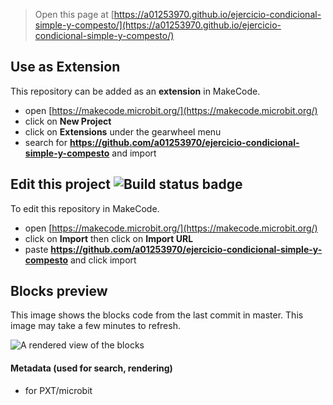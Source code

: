 
> Open this page at [https://a01253970.github.io/ejercicio-condicional-simple-y-compesto/](https://a01253970.github.io/ejercicio-condicional-simple-y-compesto/)

## Use as Extension

This repository can be added as an **extension** in MakeCode.

* open [https://makecode.microbit.org/](https://makecode.microbit.org/)
* click on **New Project**
* click on **Extensions** under the gearwheel menu
* search for **https://github.com/a01253970/ejercicio-condicional-simple-y-compesto** and import

## Edit this project ![Build status badge](https://github.com/a01253970/ejercicio-condicional-simple-y-compesto/workflows/MakeCode/badge.svg)

To edit this repository in MakeCode.

* open [https://makecode.microbit.org/](https://makecode.microbit.org/)
* click on **Import** then click on **Import URL**
* paste **https://github.com/a01253970/ejercicio-condicional-simple-y-compesto** and click import

## Blocks preview

This image shows the blocks code from the last commit in master.
This image may take a few minutes to refresh.

![A rendered view of the blocks](https://github.com/a01253970/ejercicio-condicional-simple-y-compesto/raw/master/.github/makecode/blocks.png)

#### Metadata (used for search, rendering)

* for PXT/microbit
<script src="https://makecode.com/gh-pages-embed.js"></script><script>makeCodeRender("{{ site.makecode.home_url }}", "{{ site.github.owner_name }}/{{ site.github.repository_name }}");</script>
